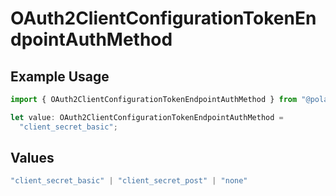 # OAuth2ClientConfigurationTokenEndpointAuthMethod

## Example Usage

```typescript
import { OAuth2ClientConfigurationTokenEndpointAuthMethod } from "@polar-sh/sdk/models/components/oauth2clientconfiguration.js";

let value: OAuth2ClientConfigurationTokenEndpointAuthMethod =
  "client_secret_basic";
```

## Values

```typescript
"client_secret_basic" | "client_secret_post" | "none"
```